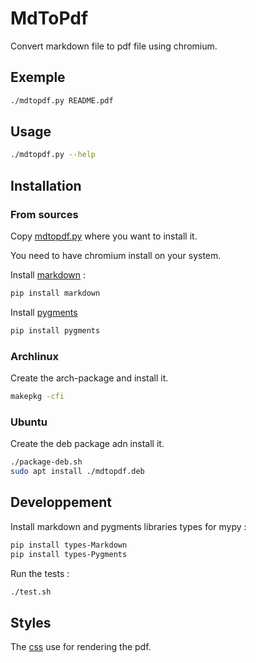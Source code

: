 # MdToPdf

Convert markdown file to pdf file using chromium.

## Exemple

```sh
./mdtopdf.py README.pdf
```

## Usage

```sh
./mdtopdf.py --help
```

## Installation

### From sources

Copy [mdtopdf.py](./mdtopdf.py) where you want to install it.

You need to have chromium install on your system.

Install [markdown](https://pypi.org/project/Markdown) :

```sh
pip install markdown
```

Install [pygments](https://pygments.org)
```sh
pip install pygments
```

### Archlinux

Create the arch-package and install it.

```sh
makepkg -cfi
```

### Ubuntu

Create the deb package adn install it.

```sh
./package-deb.sh
sudo apt install ./mdtopdf.deb
```

## Developpement

Install markdown and pygments libraries types for mypy :

```sh
pip install types-Markdown
pip install types-Pygments
```

Run the tests :

```sh
./test.sh
```

## Styles

The [css](https://github.com/sindresorhus/github-markdown-css) use for
rendering the pdf.
